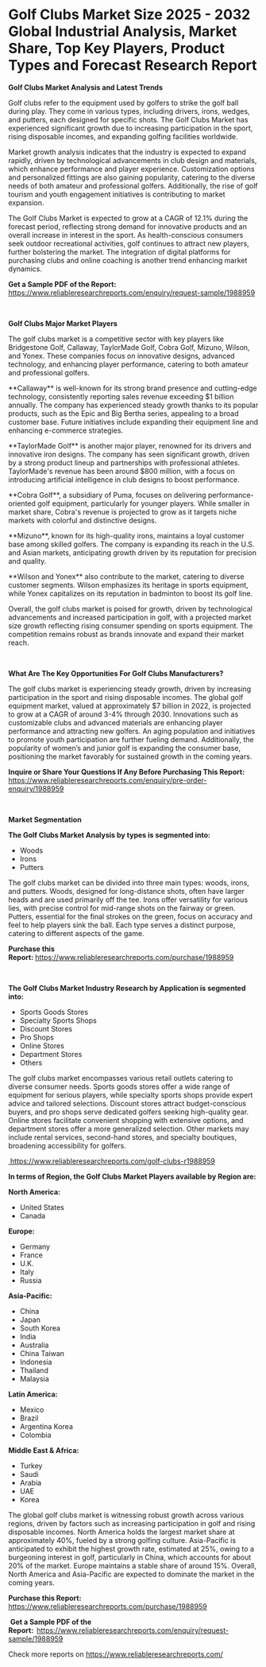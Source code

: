 <p><h1>Golf Clubs Market Size 2025 - 2032 Global Industrial Analysis, Market Share, Top Key Players, Product Types and Forecast Research Report</h1></p><p><strong>Golf Clubs Market Analysis and Latest Trends</strong></p>
<p><p>Golf clubs refer to the equipment used by golfers to strike the golf ball during play. They come in various types, including drivers, irons, wedges, and putters, each designed for specific shots. The Golf Clubs Market has experienced significant growth due to increasing participation in the sport, rising disposable incomes, and expanding golfing facilities worldwide.</p><p>Market growth analysis indicates that the industry is expected to expand rapidly, driven by technological advancements in club design and materials, which enhance performance and player experience. Customization options and personalized fittings are also gaining popularity, catering to the diverse needs of both amateur and professional golfers. Additionally, the rise of golf tourism and youth engagement initiatives is contributing to market expansion.</p><p>The Golf Clubs Market is expected to grow at a CAGR of 12.1% during the forecast period, reflecting strong demand for innovative products and an overall increase in interest in the sport. As health-conscious consumers seek outdoor recreational activities, golf continues to attract new players, further bolstering the market. The integration of digital platforms for purchasing clubs and online coaching is another trend enhancing market dynamics.</p></p>
<p><strong>Get a Sample PDF of the Report:&nbsp;</strong> <a href="https://www.reliableresearchreports.com/enquiry/request-sample/1988959?utm_campaign=2009&utm_medium=2&utm_source=Github&utm_content=ia&utm_term=08022025&utm_id=golf-clubs">https://www.reliableresearchreports.com/enquiry/request-sample/1988959</a></p>
<p>&nbsp;</p>
<p><strong>Golf Clubs Major Market Players</strong></p>
<p><p>The golf clubs market is a competitive sector with key players like Bridgestone Golf, Callaway, TaylorMade Golf, Cobra Golf, Mizuno, Wilson, and Yonex. These companies focus on innovative designs, advanced technology, and enhancing player performance, catering to both amateur and professional golfers.</p><p>**Callaway** is well-known for its strong brand presence and cutting-edge technology, consistently reporting sales revenue exceeding $1 billion annually. The company has experienced steady growth thanks to its popular products, such as the Epic and Big Bertha series, appealing to a broad customer base. Future initiatives include expanding their equipment line and enhancing e-commerce strategies.</p><p>**TaylorMade Golf** is another major player, renowned for its drivers and innovative iron designs. The company has seen significant growth, driven by a strong product lineup and partnerships with professional athletes. TaylorMade's revenue has been around $800 million, with a focus on introducing artificial intelligence in club designs to boost performance.</p><p>**Cobra Golf**, a subsidiary of Puma, focuses on delivering performance-oriented golf equipment, particularly for younger players. While smaller in market share, Cobra's revenue is projected to grow as it targets niche markets with colorful and distinctive designs.</p><p>**Mizuno**, known for its high-quality irons, maintains a loyal customer base among skilled golfers. The company is expanding its reach in the U.S. and Asian markets, anticipating growth driven by its reputation for precision and quality.</p><p>**Wilson and Yonex** also contribute to the market, catering to diverse customer segments. Wilson emphasizes its heritage in sports equipment, while Yonex capitalizes on its reputation in badminton to boost its golf line.</p><p>Overall, the golf clubs market is poised for growth, driven by technological advancements and increased participation in golf, with a projected market size growth reflecting rising consumer spending on sports equipment. The competition remains robust as brands innovate and expand their market reach.</p></p>
<p>&nbsp;</p>
<p><strong>What Are The Key Opportunities For Golf Clubs Manufacturers?</strong></p>
<p><p>The golf clubs market is experiencing steady growth, driven by increasing participation in the sport and rising disposable incomes. The global golf equipment market, valued at approximately $7 billion in 2022, is projected to grow at a CAGR of around 3-4% through 2030. Innovations such as customizable clubs and advanced materials are enhancing player performance and attracting new golfers. An aging population and initiatives to promote youth participation are further fueling demand. Additionally, the popularity of women’s and junior golf is expanding the consumer base, positioning the market favorably for sustained growth in the coming years.</p></p>
<p><strong>Inquire or Share Your Questions If Any Before Purchasing This Report:</strong> <a href="https://www.reliableresearchreports.com/enquiry/pre-order-enquiry/1988959?utm_campaign=2009&utm_medium=2&utm_source=Github&utm_content=ia&utm_term=08022025&utm_id=golf-clubs">https://www.reliableresearchreports.com/enquiry/pre-order-enquiry/1988959</a></p>
<p>&nbsp;</p>
<p><strong>Market Segmentation</strong></p>
<p><strong>The Golf Clubs Market Analysis by types is segmented into:</strong></p>
<p><ul><li>Woods</li><li>Irons</li><li>Putters</li></ul></p>
<p><p>The golf clubs market can be divided into three main types: woods, irons, and putters. Woods, designed for long-distance shots, often have larger heads and are used primarily off the tee. Irons offer versatility for various lies, with precise control for mid-range shots on the fairway or green. Putters, essential for the final strokes on the green, focus on accuracy and feel to help players sink the ball. Each type serves a distinct purpose, catering to different aspects of the game.</p></p>
<p><strong>Purchase this Report:&nbsp;</strong><a href="https://www.reliableresearchreports.com/purchase/1988959?utm_campaign=2009&utm_medium=2&utm_source=Github&utm_content=ia&utm_term=08022025&utm_id=golf-clubs">https://www.reliableresearchreports.com/purchase/1988959</a></p>
<p>&nbsp;</p>
<p><strong>The Golf Clubs Market Industry Research by Application is segmented into:</strong></p>
<p><ul><li>Sports Goods Stores</li><li>Specialty Sports Shops</li><li>Discount Stores</li><li>Pro Shops</li><li>Online Stores</li><li>Department Stores</li><li>Others</li></ul></p>
<p><p>The golf clubs market encompasses various retail outlets catering to diverse consumer needs. Sports goods stores offer a wide range of equipment for serious players, while specialty sports shops provide expert advice and tailored selections. Discount stores attract budget-conscious buyers, and pro shops serve dedicated golfers seeking high-quality gear. Online stores facilitate convenient shopping with extensive options, and department stores offer a more generalized selection. Other markets may include rental services, second-hand stores, and specialty boutiques, broadening accessibility for golfers.</p></p>
<p><a href="https://www.reliableresearchreports.com/golf-clubs-r1988959?utm_campaign=2009&utm_medium=2&utm_source=Github&utm_content=ia&utm_term=08022025&utm_id=golf-clubs">&nbsp;https://www.reliableresearchreports.com/golf-clubs-r1988959</a></p>
<p><strong>In terms of Region, the Golf Clubs Market Players available by Region are:</strong></p>
<p>
    <p> <strong> North America: </strong>
        <ul>
            <li>United States</li>
            <li>Canada</li>
        </ul>
        </p> 
    <p> <strong> Europe: </strong>
        <ul>
            <li>Germany</li>
            <li>France</li>
            <li>U.K.</li>
            <li>Italy</li>
            <li>Russia</li>
        </ul>
        </p> 
    <p> <strong> Asia-Pacific: </strong>
        <ul>
            <li>China</li>
            <li>Japan</li>
            <li>South Korea</li>
            <li>India</li>
            <li>Australia</li>
            <li>China Taiwan</li>
            <li>Indonesia</li>
            <li>Thailand</li>
            <li>Malaysia</li>
        </ul>
        </p> 
    <p> <strong> Latin America: </strong>
        <ul>
            <li>Mexico</li>
            <li>Brazil</li>
            <li>Argentina Korea</li>
            <li>Colombia</li>
        </ul>
        </p> 
    <p> <strong> Middle East & Africa: </strong>
        <ul>
            <li>Turkey</li>
            <li>Saudi</li>
            <li>Arabia</li>
            <li>UAE</li>
            <li>Korea</li>
        </ul>
    </p>
    </p>
<p><p>The global golf clubs market is witnessing robust growth across various regions, driven by factors such as increasing participation in golf and rising disposable incomes. North America holds the largest market share at approximately 40%, fueled by a strong golfing culture. Asia-Pacific is anticipated to exhibit the highest growth rate, estimated at 25%, owing to a burgeoning interest in golf, particularly in China, which accounts for about 20% of the market. Europe maintains a stable share of around 15%. Overall, North America and Asia-Pacific are expected to dominate the market in the coming years.</p></p>
<p><strong>Purchase this Report: </strong><a href="https://www.reliableresearchreports.com/purchase/1988959?utm_campaign=2009&utm_medium=2&utm_source=Github&utm_content=ia&utm_term=08022025&utm_id=golf-clubs">https://www.reliableresearchreports.com/purchase/1988959</a></p>
<p>&nbsp;<strong>Get a Sample PDF of the Report:&nbsp;&nbsp;</strong><a href="https://www.reliableresearchreports.com/enquiry/request-sample/1988959?utm_campaign=2009&utm_medium=2&utm_source=Github&utm_content=ia&utm_term=08022025&utm_id=golf-clubs">https://www.reliableresearchreports.com/enquiry/request-sample/1988959</a></p>
<p><strong></strong></p>
<p>Check more reports on <a href="https://www.reliableresearchreports.com/?utm_campaign=2009&utm_medium=2&utm_source=Github&utm_content=ia&utm_term=08022025&utm_id=golf-clubs">https://www.reliableresearchreports.com/</a></p>
